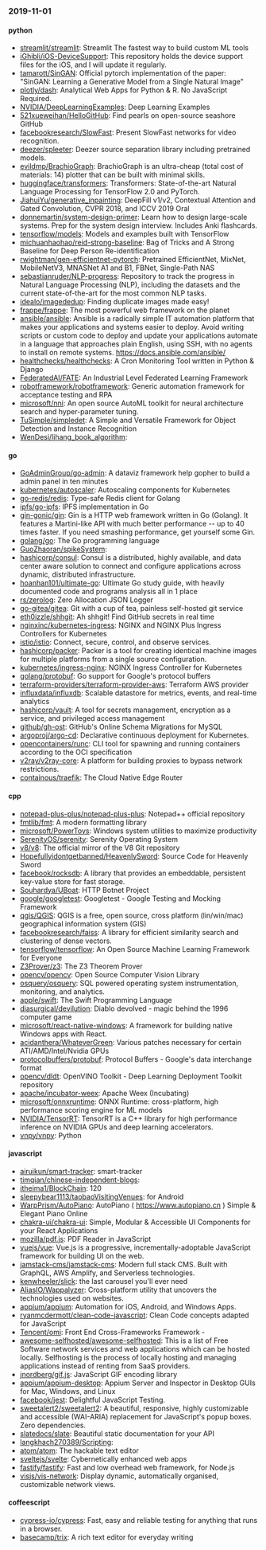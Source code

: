 ### 2019-11-01

#### python
* [streamlit/streamlit](https://github.com/streamlit/streamlit): Streamlit  The fastest way to build custom ML tools
* [iGhibli/iOS-DeviceSupport](https://github.com/iGhibli/iOS-DeviceSupport): This repository holds the device support files for the iOS, and I will update it regularly.
* [tamarott/SinGAN](https://github.com/tamarott/SinGAN): Official pytorch implementation of the paper: "SinGAN: Learning a Generative Model from a Single Natural Image"
* [plotly/dash](https://github.com/plotly/dash): Analytical Web Apps for Python & R. No JavaScript Required.
* [NVIDIA/DeepLearningExamples](https://github.com/NVIDIA/DeepLearningExamples): Deep Learning Examples
* [521xueweihan/HelloGitHub](https://github.com/521xueweihan/HelloGitHub): Find pearls on open-source seashore  GitHub 
* [facebookresearch/SlowFast](https://github.com/facebookresearch/SlowFast): Present SlowFast networks for video recognition.
* [deezer/spleeter](https://github.com/deezer/spleeter): Deezer source separation library including pretrained models.
* [evildmp/BrachioGraph](https://github.com/evildmp/BrachioGraph): BrachioGraph is an ultra-cheap (total cost of materials: 14) plotter that can be built with minimal skills.
* [huggingface/transformers](https://github.com/huggingface/transformers):  Transformers: State-of-the-art Natural Language Processing for TensorFlow 2.0 and PyTorch.
* [JiahuiYu/generative_inpainting](https://github.com/JiahuiYu/generative_inpainting): DeepFill v1/v2, Contextual Attention and Gated Convolution, CVPR 2018, and ICCV 2019 Oral
* [donnemartin/system-design-primer](https://github.com/donnemartin/system-design-primer): Learn how to design large-scale systems. Prep for the system design interview. Includes Anki flashcards.
* [tensorflow/models](https://github.com/tensorflow/models): Models and examples built with TensorFlow
* [michuanhaohao/reid-strong-baseline](https://github.com/michuanhaohao/reid-strong-baseline): Bag of Tricks and A Strong Baseline for Deep Person Re-identification
* [rwightman/gen-efficientnet-pytorch](https://github.com/rwightman/gen-efficientnet-pytorch): Pretrained EfficientNet, MixNet, MobileNetV3, MNASNet A1 and B1, FBNet, Single-Path NAS
* [sebastianruder/NLP-progress](https://github.com/sebastianruder/NLP-progress): Repository to track the progress in Natural Language Processing (NLP), including the datasets and the current state-of-the-art for the most common NLP tasks.
* [idealo/imagededup](https://github.com/idealo/imagededup):  Finding duplicate images made easy!
* [frappe/frappe](https://github.com/frappe/frappe): The most powerful web framework on the planet
* [ansible/ansible](https://github.com/ansible/ansible): Ansible is a radically simple IT automation platform that makes your applications and systems easier to deploy. Avoid writing scripts or custom code to deploy and update your applications  automate in a language that approaches plain English, using SSH, with no agents to install on remote systems. https://docs.ansible.com/ansible/
* [healthchecks/healthchecks](https://github.com/healthchecks/healthchecks): A Cron Monitoring Tool written in Python & Django
* [FederatedAI/FATE](https://github.com/FederatedAI/FATE): An Industrial Level Federated Learning Framework
* [robotframework/robotframework](https://github.com/robotframework/robotframework): Generic automation framework for acceptance testing and RPA
* [microsoft/nni](https://github.com/microsoft/nni): An open source AutoML toolkit for neural architecture search and hyper-parameter tuning.
* [TuSimple/simpledet](https://github.com/TuSimple/simpledet): A Simple and Versatile Framework for Object Detection and Instance Recognition
* [WenDesi/lihang_book_algorithm](https://github.com/WenDesi/lihang_book_algorithm): 

#### go
* [GoAdminGroup/go-admin](https://github.com/GoAdminGroup/go-admin): A dataviz framework help gopher to build a admin panel in ten minutes
* [kubernetes/autoscaler](https://github.com/kubernetes/autoscaler): Autoscaling components for Kubernetes
* [go-redis/redis](https://github.com/go-redis/redis): Type-safe Redis client for Golang
* [ipfs/go-ipfs](https://github.com/ipfs/go-ipfs): IPFS implementation in Go
* [gin-gonic/gin](https://github.com/gin-gonic/gin): Gin is a HTTP web framework written in Go (Golang). It features a Martini-like API with much better performance -- up to 40 times faster. If you need smashing performance, get yourself some Gin.
* [golang/go](https://github.com/golang/go): The Go programming language
* [GuoZhaoran/spikeSystem](https://github.com/GuoZhaoran/spikeSystem): 
* [hashicorp/consul](https://github.com/hashicorp/consul): Consul is a distributed, highly available, and data center aware solution to connect and configure applications across dynamic, distributed infrastructure.
* [hoanhan101/ultimate-go](https://github.com/hoanhan101/ultimate-go): Ultimate Go study guide, with heavily documented code and programs analysis all in 1 place 
* [rs/zerolog](https://github.com/rs/zerolog): Zero Allocation JSON Logger
* [go-gitea/gitea](https://github.com/go-gitea/gitea): Git with a cup of tea, painless self-hosted git service
* [eth0izzle/shhgit](https://github.com/eth0izzle/shhgit): Ah shhgit! Find GitHub secrets in real time
* [nginxinc/kubernetes-ingress](https://github.com/nginxinc/kubernetes-ingress): NGINX and NGINX Plus Ingress Controllers for Kubernetes
* [istio/istio](https://github.com/istio/istio): Connect, secure, control, and observe services.
* [hashicorp/packer](https://github.com/hashicorp/packer): Packer is a tool for creating identical machine images for multiple platforms from a single source configuration.
* [kubernetes/ingress-nginx](https://github.com/kubernetes/ingress-nginx): NGINX Ingress Controller for Kubernetes
* [golang/protobuf](https://github.com/golang/protobuf): Go support for Google's protocol buffers
* [terraform-providers/terraform-provider-aws](https://github.com/terraform-providers/terraform-provider-aws): Terraform AWS provider
* [influxdata/influxdb](https://github.com/influxdata/influxdb): Scalable datastore for metrics, events, and real-time analytics
* [hashicorp/vault](https://github.com/hashicorp/vault): A tool for secrets management, encryption as a service, and privileged access management
* [github/gh-ost](https://github.com/github/gh-ost): GitHub's Online Schema Migrations for MySQL
* [argoproj/argo-cd](https://github.com/argoproj/argo-cd): Declarative continuous deployment for Kubernetes.
* [opencontainers/runc](https://github.com/opencontainers/runc): CLI tool for spawning and running containers according to the OCI specification
* [v2ray/v2ray-core](https://github.com/v2ray/v2ray-core): A platform for building proxies to bypass network restrictions.
* [containous/traefik](https://github.com/containous/traefik): The Cloud Native Edge Router

#### cpp
* [notepad-plus-plus/notepad-plus-plus](https://github.com/notepad-plus-plus/notepad-plus-plus): Notepad++ official repository
* [fmtlib/fmt](https://github.com/fmtlib/fmt): A modern formatting library
* [microsoft/PowerToys](https://github.com/microsoft/PowerToys): Windows system utilities to maximize productivity
* [SerenityOS/serenity](https://github.com/SerenityOS/serenity): Serenity Operating System
* [v8/v8](https://github.com/v8/v8): The official mirror of the V8 Git repository
* [Hopefullyidontgetbanned/HeavenlySword](https://github.com/Hopefullyidontgetbanned/HeavenlySword): Source Code for Heavenly Sword
* [facebook/rocksdb](https://github.com/facebook/rocksdb): A library that provides an embeddable, persistent key-value store for fast storage.
* [Souhardya/UBoat](https://github.com/Souhardya/UBoat): HTTP Botnet Project
* [google/googletest](https://github.com/google/googletest): Googletest - Google Testing and Mocking Framework
* [qgis/QGIS](https://github.com/qgis/QGIS): QGIS is a free, open source, cross platform (lin/win/mac) geographical information system (GIS)
* [facebookresearch/faiss](https://github.com/facebookresearch/faiss): A library for efficient similarity search and clustering of dense vectors.
* [tensorflow/tensorflow](https://github.com/tensorflow/tensorflow): An Open Source Machine Learning Framework for Everyone
* [Z3Prover/z3](https://github.com/Z3Prover/z3): The Z3 Theorem Prover
* [opencv/opencv](https://github.com/opencv/opencv): Open Source Computer Vision Library
* [osquery/osquery](https://github.com/osquery/osquery): SQL powered operating system instrumentation, monitoring, and analytics.
* [apple/swift](https://github.com/apple/swift): The Swift Programming Language
* [diasurgical/devilution](https://github.com/diasurgical/devilution): Diablo devolved - magic behind the 1996 computer game
* [microsoft/react-native-windows](https://github.com/microsoft/react-native-windows): A framework for building native Windows apps with React.
* [acidanthera/WhateverGreen](https://github.com/acidanthera/WhateverGreen): Various patches necessary for certain ATI/AMD/Intel/Nvidia GPUs
* [protocolbuffers/protobuf](https://github.com/protocolbuffers/protobuf): Protocol Buffers - Google's data interchange format
* [opencv/dldt](https://github.com/opencv/dldt): OpenVINO Toolkit - Deep Learning Deployment Toolkit repository
* [apache/incubator-weex](https://github.com/apache/incubator-weex): Apache Weex (Incubating)
* [microsoft/onnxruntime](https://github.com/microsoft/onnxruntime): ONNX Runtime: cross-platform, high performance scoring engine for ML models
* [NVIDIA/TensorRT](https://github.com/NVIDIA/TensorRT): TensorRT is a C++ library for high performance inference on NVIDIA GPUs and deep learning accelerators.
* [vnpy/vnpy](https://github.com/vnpy/vnpy): Python

#### javascript
* [airuikun/smart-tracker](https://github.com/airuikun/smart-tracker): smart-tracker
* [timqian/chinese-independent-blogs](https://github.com/timqian/chinese-independent-blogs): 
* [itheima1/BlockChain](https://github.com/itheima1/BlockChain):  120 
* [sleepybear1113/taobaoVisitingVenues](https://github.com/sleepybear1113/taobaoVisitingVenues):  for Android
* [WarpPrism/AutoPiano](https://github.com/WarpPrism/AutoPiano):   AutoPiano ( https://www.autopiano.cn ) Simple & Elegant Piano Online
* [chakra-ui/chakra-ui](https://github.com/chakra-ui/chakra-ui): Simple, Modular & Accessible UI Components for your React Applications
* [mozilla/pdf.js](https://github.com/mozilla/pdf.js): PDF Reader in JavaScript
* [vuejs/vue](https://github.com/vuejs/vue):  Vue.js is a progressive, incrementally-adoptable JavaScript framework for building UI on the web.
* [jamstack-cms/jamstack-cms](https://github.com/jamstack-cms/jamstack-cms): Modern full stack CMS. Built with GraphQL, AWS Amplify, and Serverless technologies.
* [kenwheeler/slick](https://github.com/kenwheeler/slick): the last carousel you'll ever need
* [AliasIO/Wappalyzer](https://github.com/AliasIO/Wappalyzer): Cross-platform utility that uncovers the technologies used on websites.
* [appium/appium](https://github.com/appium/appium):  Automation for iOS, Android, and Windows Apps.
* [ryanmcdermott/clean-code-javascript](https://github.com/ryanmcdermott/clean-code-javascript):  Clean Code concepts adapted for JavaScript
* [Tencent/omi](https://github.com/Tencent/omi): Front End Cross-Frameworks Framework - 
* [awesome-selfhosted/awesome-selfhosted](https://github.com/awesome-selfhosted/awesome-selfhosted): This is a list of Free Software network services and web applications which can be hosted locally. Selfhosting is the process of locally hosting and managing applications instead of renting from SaaS providers.
* [jnordberg/gif.js](https://github.com/jnordberg/gif.js): JavaScript GIF encoding library
* [appium/appium-desktop](https://github.com/appium/appium-desktop): Appium Server and Inspector in Desktop GUIs for Mac, Windows, and Linux
* [facebook/jest](https://github.com/facebook/jest): Delightful JavaScript Testing.
* [sweetalert2/sweetalert2](https://github.com/sweetalert2/sweetalert2): A beautiful, responsive, highly customizable and accessible (WAI-ARIA) replacement for JavaScript's popup boxes. Zero dependencies.
* [slatedocs/slate](https://github.com/slatedocs/slate): Beautiful static documentation for your API
* [langkhach270389/Scripting](https://github.com/langkhach270389/Scripting): 
* [atom/atom](https://github.com/atom/atom): The hackable text editor
* [sveltejs/svelte](https://github.com/sveltejs/svelte): Cybernetically enhanced web apps
* [fastify/fastify](https://github.com/fastify/fastify): Fast and low overhead web framework, for Node.js
* [visjs/vis-network](https://github.com/visjs/vis-network):  Display dynamic, automatically organised, customizable network views.

#### coffeescript
* [cypress-io/cypress](https://github.com/cypress-io/cypress): Fast, easy and reliable testing for anything that runs in a browser.
* [basecamp/trix](https://github.com/basecamp/trix): A rich text editor for everyday writing
